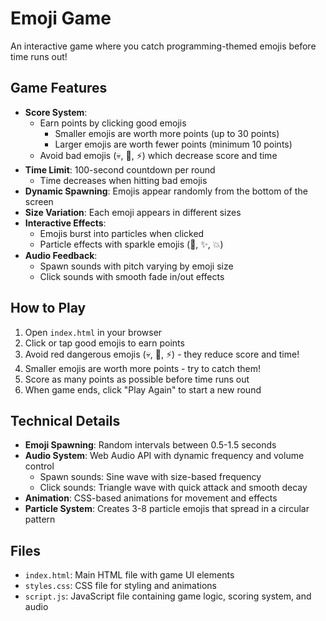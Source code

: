 # Emoji Game

An interactive game where you catch programming-themed emojis before time runs out!

## Game Features

- **Score System**:
  - Earn points by clicking good emojis
    - Smaller emojis are worth more points (up to 30 points)
    - Larger emojis are worth fewer points (minimum 10 points)
  - Avoid bad emojis (💀, 🦠, ⚡) which decrease score and time
- **Time Limit**: 100-second countdown per round
  - Time decreases when hitting bad emojis
- **Dynamic Spawning**: Emojis appear randomly from the bottom of the screen
- **Size Variation**: Each emoji appears in different sizes
- **Interactive Effects**: 
  - Emojis burst into particles when clicked
  - Particle effects with sparkle emojis (🌟, ✨, 💥)
- **Audio Feedback**: 
  - Spawn sounds with pitch varying by emoji size
  - Click sounds with smooth fade in/out effects

## How to Play

1. Open `index.html` in your browser
2. Click or tap good emojis to earn points
3. Avoid red dangerous emojis (💀, 🦠, ⚡) - they reduce score and time!
4. Smaller emojis are worth more points - try to catch them!
5. Score as many points as possible before time runs out
5. When game ends, click "Play Again" to start a new round

## Technical Details

- **Emoji Spawning**: Random intervals between 0.5-1.5 seconds
- **Audio System**: Web Audio API with dynamic frequency and volume control
  - Spawn sounds: Sine wave with size-based frequency
  - Click sounds: Triangle wave with quick attack and smooth decay
- **Animation**: CSS-based animations for movement and effects
- **Particle System**: Creates 3-8 particle emojis that spread in a circular pattern

## Files

- `index.html`: Main HTML file with game UI elements
- `styles.css`: CSS file for styling and animations
- `script.js`: JavaScript file containing game logic, scoring system, and audio
